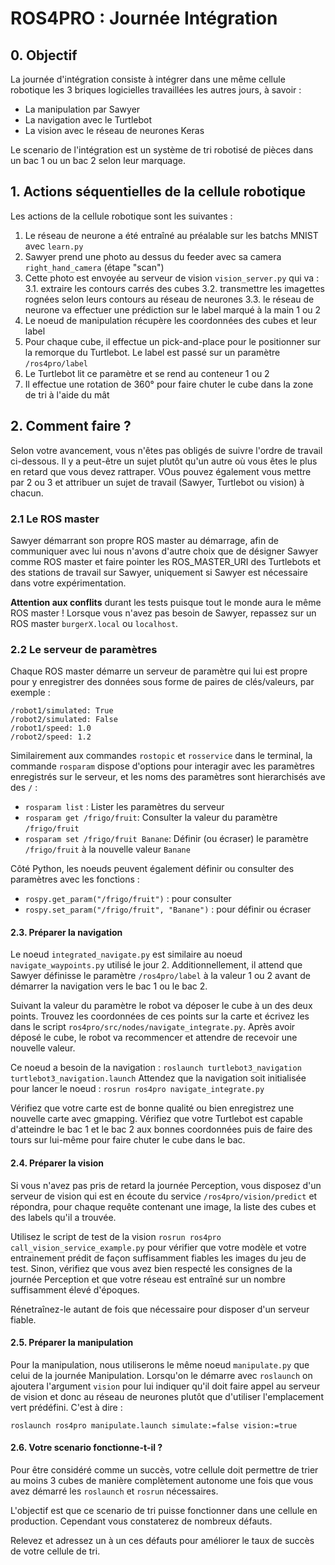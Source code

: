 # ROS4PRO : Journée Intégration

## 0. Objectif

La journée d'intégration consiste à intégrer dans une même cellule robotique les 3 briques logicielles travaillées les autres jours, à savoir :
* La manipulation par Sawyer
* La navigation avec le Turtlebot
* La vision avec le réseau de neurones Keras

Le scenario de l'intégration est un système de tri robotisé de pièces dans un bac 1 ou un bac 2 selon leur marquage.

## 1. Actions séquentielles de la cellule robotique

Les actions de la cellule robotique sont les suivantes :

1. Le réseau de neurone a été entraîné au préalable sur les batchs MNIST avec `learn.py`
2. Sawyer prend une photo au dessus du feeder avec sa camera `right_hand_camera` (étape "scan")
3. Cette photo est envoyée au serveur de vision `vision_server.py` qui va :
  3.1. extraire les contours carrés des cubes
  3.2. transmettre les imagettes rognées selon leurs contours au réseau de neurones
  3.3. le réseau de neurone va effectuer une prédiction sur le label marqué à la main 1 ou 2
4. Le noeud de manipulation récupère les coordonnées des cubes et leur label
5. Pour chaque cube, il effectue un pick-and-place pour le positionner sur la remorque du Turtlebot. Le label est passé sur un paramètre `/ros4pro/label`
6. Le Turtlebot lit ce paramètre et se rend au conteneur 1 ou 2
7. Il effectue une rotation de 360° pour faire chuter le cube dans la zone de tri à l'aide du mât

## 2. Comment faire ?

Selon votre avancement, vous n'êtes pas obligés de suivre l'ordre de travail ci-dessous. Il y a peut-être un sujet plutôt qu'un autre où vous êtes le plus en retard que vous devez rattraper. VOus pouvez également vous mettre par 2 ou 3 et attribuer un sujet de travail (Sawyer, Turtlebot ou vision) à chacun.

### 2.1 Le ROS master
Sawyer démarrant son propre ROS master au démarrage, afin de communiquer avec lui nous n'avons d'autre choix que de désigner Sawyer comme ROS master et faire pointer les ROS_MASTER_URI des Turtlebots et des stations de travail sur Sawyer, uniquement si Sawyer est nécessaire dans votre expérimentation.

**Attention aux conflits** durant les tests puisque tout le monde aura le même ROS master ! Lorsque vous n'avez pas besoin de Sawyer, repassez sur un ROS master `burgerX.local` ou `localhost`.

### 2.2 Le serveur de paramètres
Chaque ROS master démarre un serveur de paramètre qui lui est propre pour y enregistrer des données sous forme de paires de clés/valeurs, par exemple :
```
/robot1/simulated: True
/robot2/simulated: False
/robot1/speed: 1.0
/robot2/speed: 1.2
```
Similairement aux commandes `rostopic` et `rosservice` dans le terminal, la commande `rosparam` dispose d'options pour interagir avec les paramètres enregistrés sur le serveur, et les noms des paramètres sont hierarchisés ave des `/` :
* `rosparam list` : Lister les paramètres du serveur
* `rosparam get /frigo/fruit`: Consulter la valeur du paramètre `/frigo/fruit`
* `rosparam set /frigo/fruit Banane`: Définir (ou écraser) le paramètre `/frigo/fruit` à la nouvelle valeur `Banane`

Côté Python, les noeuds peuvent également définir ou consulter des paramètres avec les fonctions :
* `rospy.get_param("/frigo/fruit")` : pour consulter
* `rospy.set_param("/frigo/fruit", "Banane")` : pour définir ou écraser

#### 2.3. Préparer la navigation
Le noeud `integrated_navigate.py` est similaire au noeud `navigate_waypoints.py` utilisé le jour 2. Additionnellement, il attend que  Sawyer définisse le paramètre `/ros4pro/label` à la valeur 1 ou 2 avant de démarrer la navigation vers le bac 1 ou le bac 2.

Suivant la valeur du paramètre le robot va déposer le cube à un des deux points. Trouvez les coordonnées de ces points sur la carte et écrivez les dans le script `ros4pro/src/nodes/navigate_integrate.py`.
Après avoir déposé le cube, le robot va recommencer et attendre de recevoir une nouvelle valeur.

Ce noeud a besoin de la navigation : `roslaunch turtlebot3_navigation turtlebot3_navigation.launch`
Attendez que la navigation soit initialisée pour lancer le noeud : `rosrun ros4pro navigate_integrate.py`

Vérifiez que votre carte est de bonne qualité ou bien enregistrez une nouvelle carte avec gmapping. Vérifiez que votre Turtlebot est capable d'atteindre le bac 1 et le bac 2 aux bonnes coordonnées puis de faire des tours sur lui-même pour faire chuter le cube dans le  bac.

#### 2.4. Préparer la vision
Si vous n'avez pas pris de retard la journée Perception, vous disposez d'un serveur de vision qui est en écoute du service `/ros4pro/vision/predict` et répondra, pour chaque requête contenant une image, la liste des cubes et des labels qu'il a trouvée.

Utilisez le script de test de la vision `rosrun ros4pro call_vision_service_example.py` pour vérifier que votre modèle et votre entrainement prédit de façon suffisamment fiables les images du jeu de test. Sinon, vérifiez que vous avez bien respecté les consignes de la journée Perception et que votre réseau est entraîné sur un nombre suffisamment élevé d'époques.

Rénetraînez-le autant de fois que nécessaire pour disposer d'un serveur fiable.
 
#### 2.5. Préparer la manipulation
Pour la manipulation, nous utiliserons le même noeud `manipulate.py` que celui de la journée Manipulation. Lorsqu'on le démarre avec `roslaunch` on ajoutera l'argument `vision` pour lui indiquer qu'il doit faire appel au serveur de vision et donc au réseau de neurones plutôt que d'utiliser l'emplacement vert prédéfini. C'est à dire :
```
roslaunch ros4pro manipulate.launch simulate:=false vision:=true
```

#### 2.6. Votre scenario fonctionne-t-il ?
Pour être considéré comme un succès, votre cellule doit permettre de trier au moins 3 cubes de manière complètement autonome une fois que vous avez démarré les `roslaunch` et `rosrun` nécessaires.

L'objectif est que ce scenario de tri puisse fonctionner dans une cellule en production. Cependant vous constaterez de nombreux défauts.

Relevez et adressez un à un ces défauts pour améliorer le taux de succès de votre cellule de tri.
